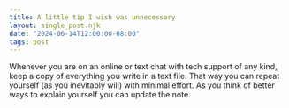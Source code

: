 ```yaml
---
title: A little tip I wish was unnecessary
layout: single_post.njk
date: "2024-06-14T12:00:00-08:00"
tags: post
---
```

Whenever you are on an online or text chat with tech support of any kind, keep a copy of everything you write in a text file. That way you can repeat yourself (as you inevitably will) with minimal effort. As you think of better ways to explain yourself you can update the note.
